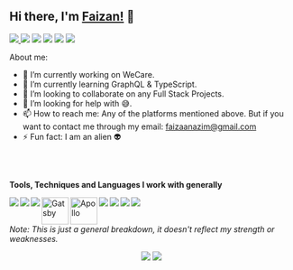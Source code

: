 ## Hi there, I'm [Faizan!](https://mdfaizan7.github.io) 👋

<a href="https://www.instagram.com/md_faizan7/"> <img src="https://img.icons8.com/fluent/48/000000/instagram-new.png"/> </a>
<a href="https://t.me/mdfaizan7"><img src="https://img.icons8.com/color/48/000000/telegram-app.png"/></a>
<a href="https://www.linkedin.com/in/mohammad-faizan-azim-8a84b1142/"><img src="https://img.icons8.com/fluent/48/000000/linkedin.png"/></a>
<a href="https://www.reddit.com/user/faizu07"><img src="https://img.icons8.com/fluent/48/000000/reddit.png"/></a>
<a href="https://angel.co/u/mdfaizan7"><img src="https://img.icons8.com/color/48/000000/angelist.png"/></a>
<a href="https://dev.to/mdfaizan7"><img src="https://img.icons8.com/windows/48/000000/dev.png"/></a>
<br />

About me:

- 🔭 I’m currently working on WeCare.
- 🌱 I’m currently learning GraphQL & TypeScript.
- 👯 I’m looking to collaborate on any Full Stack Projects.
- 🤔 I’m looking for help with 😅.
- 📫 How to reach me: Any of the platforms mentioned above. But if you want to contact me through my email: <a href="mailto:faizaanazim@gmail.com">faizaanazim@gmail.com</a>
- ⚡ Fun fact: I am an alien :alien:
<!-- - 😄 Pronouns: ...
- ⚡ Fun fact: ... -->

<br/><br/>

**Tools, Techniques and Languages I work with generally**

<img align="left" src="https://img.icons8.com/color/48/000000/javascript.png"/>
<img align="left" src="https://img.icons8.com/color/48/000000/golang.png"/>
<img align="left" src="https://img.icons8.com/officel/48/000000/react.png"/>
<img align="left" alt="Gatsby" src="https://i.imgur.com/SctOfpG.png" width=48/>
<img align="left" alt="Apollo" src="https://i.imgur.com/lqY4TF1.pngv" width=48/>
<img align="left" src="https://img.icons8.com/color/48/000000/graphql.png"/>
<img align="left" src="https://img.icons8.com/color/48/000000/nodejs.png"/>
<img align="left" src="https://img.icons8.com/color/48/000000/mongodb.png"/>
<img align="left" src="https://img.icons8.com/color/48/000000/postgreesql.png"/>

<br/><br/>

<p><i>Note: This is just a general breakdown, it doesn't reflect my strength or weaknesses.</i></p>
<!-- Stats Dashboard -->
<p align = "center">
  <img src = "https://github-readme-stats.vercel.app/api?username=mdfaizan7&show_icons=true&theme=dracula&line_height=40">
  <img src = "https://github-readme-stats.vercel.app/api/top-langs/?username=mdfaizan7&langs_count=11&hide=jupyter%20notebook,scss,html,css,shell&theme=dracula">
</p>
